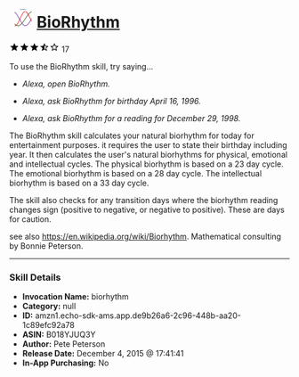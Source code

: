 # &nbsp;<img src="skill_icon" alt="BioRhythm icon" width="36"> [BioRhythm](http://alexa.amazon.com/#skills/amzn1.echo-sdk-ams.app.de9b26a6-2c96-448b-aa20-1c89efc92a78)
![3.9 stars](../../images/ic_star_black_18dp_1x.png)![3.9 stars](../../images/ic_star_black_18dp_1x.png)![3.9 stars](../../images/ic_star_black_18dp_1x.png)![3.9 stars](../../images/ic_star_half_black_18dp_1x.png)![3.9 stars](../../images/ic_star_border_black_18dp_1x.png) 17

To use the BioRhythm skill, try saying...

* *Alexa, open BioRhythm.*

* *Alexa, ask BioRhythm for birthday April 16, 1996.*

* *Alexa, ask BioRhythm for a reading for December 29, 1998.*

The BioRhythm skill calculates your natural biorhythm for today for entertainment purposes.  it requires the user to state their birthday including year.  It then calculates the user's natural biorhythms for physical, emotional and intellectual cycles.  The physical biorhythm is based on a 23 day cycle.  The emotional biorhythm is based on a 28 day cycle.  The intellectual biorhythm is based on a 33 day cycle.  

The skill also checks for any transition days where the biorhythm reading changes sign (positive to negative, or negative to positive).  These are days for caution.

see also https://en.wikipedia.org/wiki/Biorhythm. 
Mathematical consulting by Bonnie Peterson.

***

### Skill Details

* **Invocation Name:** biorhythm
* **Category:** null
* **ID:** amzn1.echo-sdk-ams.app.de9b26a6-2c96-448b-aa20-1c89efc92a78
* **ASIN:** B018YJUQ3Y
* **Author:** Pete Peterson
* **Release Date:** December 4, 2015 @ 17:41:41
* **In-App Purchasing:** No
